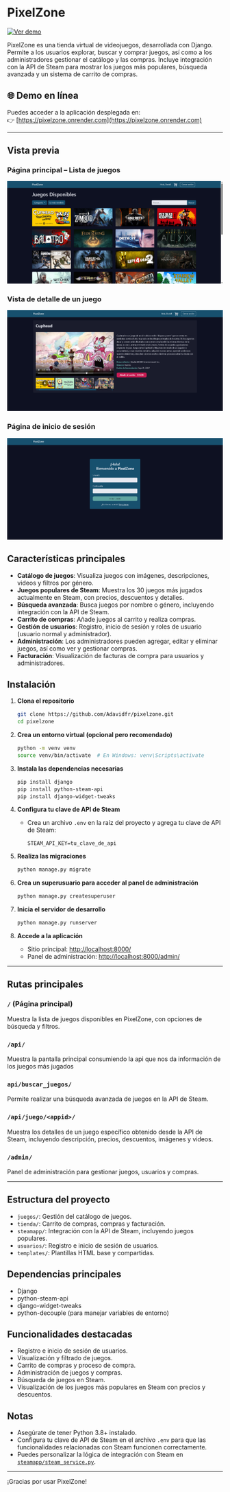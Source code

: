 # PixelZone

[![Ver demo](https://img.shields.io/badge/Demo-en%20línea-blue?style=for-the-badge)](https://pixelzone.onrender.com)

PixelZone es una tienda virtual de videojuegos, desarrollada con Django. Permite a los usuarios explorar, buscar y comprar juegos, así como a los administradores gestionar el catálogo y las compras. Incluye integración con la API de Steam para mostrar los juegos más populares, búsqueda avanzada y un sistema de carrito de compras.

## 🌐 Demo en línea

Puedes acceder a la aplicación desplegada en:  
👉 [https://pixelzone.onrender.com](https://pixelzone.onrender.com)

---

## Vista previa

### Página principal – Lista de juegos

![Lista de juegos](assets/lista.png)

### Vista de detalle de un juego

![Detalle del juego](assets/detalle.png)

### Página de inicio de sesión

![Login](assets/login.png)

## Características principales

- **Catálogo de juegos**: Visualiza juegos con imágenes, descripciones, videos y filtros por género.
- **Juegos populares de Steam**: Muestra los 30 juegos más jugados actualmente en Steam, con precios, descuentos y detalles.
- **Búsqueda avanzada**: Busca juegos por nombre o género, incluyendo integración con la API de Steam.
- **Carrito de compras**: Añade juegos al carrito y realiza compras.
- **Gestión de usuarios**: Registro, inicio de sesión y roles de usuario (usuario normal y administrador).
- **Administración**: Los administradores pueden agregar, editar y eliminar juegos, así como ver y gestionar compras.
- **Facturación**: Visualización de facturas de compra para usuarios y administradores.

## Instalación

1. **Clona el repositorio**

   ```sh
   git clone https://github.com/Adavidfr/pixelzone.git
   cd pixelzone
   ```

2. **Crea un entorno virtual (opcional pero recomendado)**

   ```sh
   python -m venv venv
   source venv/bin/activate  # En Windows: venv\Scripts\activate
   ```

3. **Instala las dependencias necesarias**

   ```sh
   pip install django
   pip install python-steam-api
   pip install django-widget-tweaks
   ```

4. **Configura tu clave de API de Steam**

   - Crea un archivo `.env` en la raíz del proyecto y agrega tu clave de API de Steam:
     ```
     STEAM_API_KEY=tu_clave_de_api
     ```

5. **Realiza las migraciones**

   ```sh
   python manage.py migrate
   ```

6. **Crea un superusuario para acceder al panel de administración**

   ```sh
   python manage.py createsuperuser
   ```

7. **Inicia el servidor de desarrollo**

   ```sh
   python manage.py runserver
   ```

8. **Accede a la aplicación**
   - Sitio principal: [http://localhost:8000/](http://localhost:8000/)
   - Panel de administración: [http://localhost:8000/admin/](http://localhost:8000/admin/)

---

## Rutas principales

### `/` (Página principal)

Muestra la lista de juegos disponibles en PixelZone, con opciones de búsqueda y filtros.

### `/api/`

Muestra la pantalla principal consumiendo la api que nos da información de los juegos más jugados

### `api/buscar_juegos/`

Permite realizar una búsqueda avanzada de juegos en la API de Steam.

### `/api/juego/<appid>/`

Muestra los detalles de un juego específico obtenido desde la API de Steam, incluyendo descripción, precios, descuentos, imágenes y videos.

### `/admin/`

Panel de administración para gestionar juegos, usuarios y compras.

---

## Estructura del proyecto

- `juegos/`: Gestión del catálogo de juegos.
- `tienda/`: Carrito de compras, compras y facturación.
- `steamapp/`: Integración con la API de Steam, incluyendo juegos populares.
- `usuarios/`: Registro e inicio de sesión de usuarios.
- `templates/`: Plantillas HTML base y compartidas.

## Dependencias principales

- Django
- python-steam-api
- django-widget-tweaks
- python-decouple (para manejar variables de entorno)

## Funcionalidades destacadas

- Registro e inicio de sesión de usuarios.
- Visualización y filtrado de juegos.
- Carrito de compras y proceso de compra.
- Administración de juegos y compras.
- Búsqueda de juegos en Steam.
- Visualización de los juegos más populares en Steam con precios y descuentos.

## Notas

- Asegúrate de tener Python 3.8+ instalado.
- Configura tu clave de API de Steam en el archivo `.env` para que las funcionalidades relacionadas con Steam funcionen correctamente.
- Puedes personalizar la lógica de integración con Steam en [`steamapp/steam_service.py`](steamapp/steam_service.py).

---

¡Gracias por usar PixelZone!
